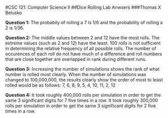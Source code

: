 #CSC 121: Computer Science II
##Dice Rolling Lab Anwsers
###Thomas X Belusko

**Question 1:** The probabily of rolling a 7 is 1/6 and the probability of rolling a 2 is 1/36.

**Question 2:** The middle values between 2 and 12 have the most rolls. The extreme values (such as 2 and 12) have the least. 100 rolls is not sufficient in determining the relative frequency of all possible rolls.  The number of occurences of each roll do not have much of a difference and roll numbers that are close together are overlapped in rank during different runs.

**Question 3:** Increasing the number of simulations shows the rank of what number is rolled most clearly.  When the number of simulations was changed to 100,000,000, the results clearly show the order of most to least rolled would be as follows:
7,
6,
8,
9,
5,
4,
10,
11,
2,
12

**Question 4:** It took roughly 400,000 rolls per simulation in order to get the same 3 significant digits for 7 five times in a row. It took roughly 300,000 rolls per simulation in order to get the same 3 significant digits for 2 five times in a row.
